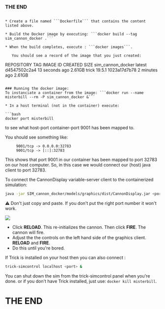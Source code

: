 ### THE END

```

* Create a file named ```Dockerfile``` that contains the content listed above.

* Build the Docker image by executing: ```docker build --tag sim_cannon_docker .```

* When the build completes, execute : ```docker images```.

   You should see a record of the image that you just created:

   ```
   REPOSITORY          TAG       IMAGE ID       CREATED          SIZE
   sim_cannon_docker   latest    d4547502c2a4   13 seconds ago   2.61GB
   trick               19.5.1    1023a17d7b78   2 minutes ago    2.61GB
   ```

### Running the docker image:
To instanciate a container from the image: ```docker run --name misterbill --rm -P sim_cannon_docker &```

* In a host terminal (not in the container) execute:

  ```bash
  docker port misterbill
  ```

to see what host-port container-port 9001 has been mapped to.

You should see something like:

```
     9001/tcp -> 0.0.0.0:32783
     9001/tcp -> [::]:32783
```

This shows that port 9001 in our container has been mapped to port 32783
on our host computer.  So, in this case we would connect our (host)
java client to port 32783.

To connect the CannonDisplay variable-server client to the containerized simulation:

```bash
java -jar SIM_cannon_docker/models/graphics/dist/CannonDisplay.jar <port> &
```

:warning: Don't just copy and paste. If you don't put the right port number it won't work.


![](images/cannon_display.png)

* Click **RELOAD**. This re-initializes the cannon. Then click **FIRE**. The cannon will fire.
* Adjust the the controls on the left hand side of the graphics client.  **RELOAD** and **FIRE**.
* Do this until you're bored.

If Trick is installed on your host then you can also connect :

```bash
trick-simcontrol localhost <port> &
```

You can shut down the sim from the trick-simcontrol panel when you're done.
or if you don't have Trick installed, just use: ```docker kill misterbill```.

# THE END
